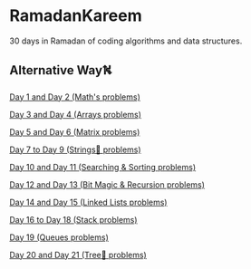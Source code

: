 # RamadanKareem
30 days in Ramadan of coding algorithms and data structures.
## Alternative Way⛕

[ Day 1 and Day 2 (Math's problems)]()

[ Day 3 and Day 4 (Arrays problems)]()

[ Day 5 and Day 6 (Matrix problems)]()

[ Day 7 to Day 9 (Strings🧵 problems)]()

[ Day 10 and Day 11 (Searching & Sorting problems)]()


[ Day 12 and Day 13 (Bit Magic & Recursion problems)]()

[ Day 14 and Day 15 (Linked Lists problems)]()

[ Day 16 to Day 18 (Stack problems)]()

[ Day 19 (Queues problems)]()

[ Day 20 and Day 21 (Tree🌲 problems)]()
